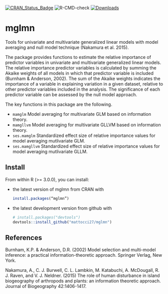 [![CRAN\_Status\_Badge](http://www.r-pkg.org/badges/version/mglmn)](http://cran.r-project.org/package=mglmn)
![R-CMD-check](https://github.com/mattocci27/mglmn/workflows/R-CMD-check/badge.svg?branch=master)
 [![Downloads](http://cranlogs.r-pkg.org/badges/mglmn?color=brightgreen)](http://cran.rstudio.com/package=mglmn)
# mglmn
Tools for univariate and multivariate generalized linear models with model averaging and null model technique (Nakamura et al. 2015).

The package provides functions to estimate the relative importance of predictor variables in univariate and multivariate generalized linear models. The relative importance predictor variables is calculated by summing the Akaike weights of all models in which that predictor variable is included (Burnham & Anderson, 2002). The sum of the Akaike weights indicates the importance of a variable in explaining variation in a given dataset, relative to other predictor variables included in the analysis. The significance of each predictor variable can be assessed by the null model approach.

The key functions in this package are the following.

* `mamglm` Model averaging for multivariate GLM based on information theory.
* `mamgllvm` Model averaging for multivariate GLLVM based on information theory.
* `ses.mamglm` Standardized effect size of relative importance values for model averaging mutlivariate GLM.
* `ses.mamgllvm` Standardized effect size of relative importance values for model averaging mutlivariate GLLM.

## Install
From within R (>= 3.0.0), you can install:
* the latest version of mglmn from CRAN with

    ````r
    install.packages(“mglmn”)
    ````

* the latest development version from github with
    ````r
    # install.packages("devtools")
    devtools::install_github("mattocci27/mglmn")
    ````

## References

Burnham, K.P. & Anderson, D.R. (2002) Model selection and multi-model inference: a practical information-theoretic approach. Springer Verlag, New York.

Nakamura, A., C. J. Burwell, C. L. Lambkin, M. Katabuchi, A. McDougall, R. J. Raven, and V. J. Neldner. (2015) The role of human disturbance in island biogeography of arthropods and plants: an information theoretic approach. Journal of Biogeography 42:1406-1417.
